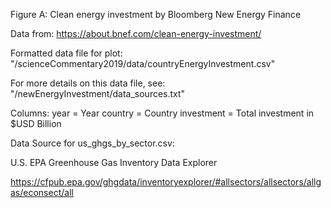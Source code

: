Figure A: Clean energy investment by Bloomberg New Energy Finance

Data from: https://about.bnef.com/clean-energy-investment/

Formatted data file for plot:
"/scienceCommentary2019/data/countryEnergyInvestment.csv"

For more details on this data file, see:
"/newEnergyInvestment/data_sources.txt"

Columns:
year       = Year
country    = Country
investment = Total investment in $USD Billion






Data Source for us_ghgs_by_sector.csv:

U.S. EPA Greenhouse Gas Inventory Data Explorer

https://cfpub.epa.gov/ghgdata/inventoryexplorer/#allsectors/allsectors/allgas/econsect/all
